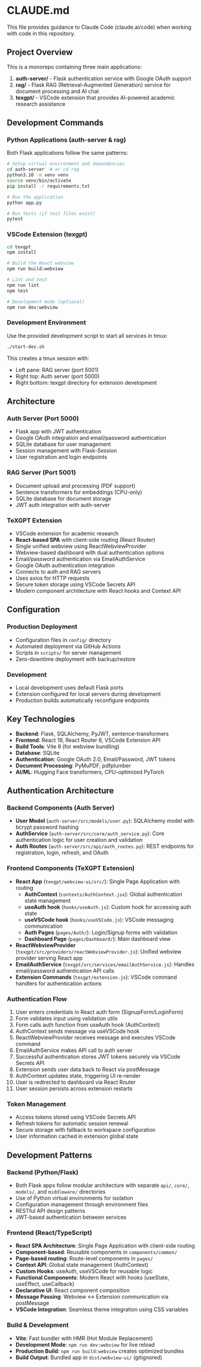 # CLAUDE.md

This file provides guidance to Claude Code (claude.ai/code) when working with code in this repository.

## Project Overview

This is a monorepo containing three main applications:

1. **auth-server/** - Flask authentication service with Google OAuth support
2. **rag/** - Flask RAG (Retrieval-Augmented Generation) service for document processing and AI chat
3. **texgpt/** - VSCode extension that provides AI-powered academic research assistance

## Development Commands

### Python Applications (auth-server & rag)

Both Flask applications follow the same patterns:

```bash
# Setup virtual environment and dependencies
cd auth-server  # or cd rag
python3.10 -m venv venv
source venv/bin/activate
pip install -r requirements.txt

# Run the application
python app.py

# Run tests (if test files exist)
pytest
```

### VSCode Extension (texgpt)

```bash
cd texgpt
npm install

# Build the React webview
npm run build:webview

# Lint and test
npm run lint
npm test

# Development mode (optional)
npm run dev:webview
```

### Development Environment

Use the provided development script to start all services in tmux:

```bash
./start-dev.sh
```

This creates a tmux session with:
- Left pane: RAG server (port 5001)
- Right top: Auth server (port 5000)  
- Right bottom: texgpt directory for extension development

## Architecture

### Auth Server (Port 5000)
- Flask app with JWT authentication
- Google OAuth integration and email/password authentication
- SQLite database for user management
- Session management with Flask-Session
- User registration and login endpoints

### RAG Server (Port 5001)
- Document upload and processing (PDF support)
- Sentence transformers for embeddings (CPU-only)
- SQLite database for document storage
- JWT auth integration with auth-server

### TeXGPT Extension
- VSCode extension for academic research
- **React-based SPA** with client-side routing (React Router)
- Single unified webview using ReactWebviewProvider
- Webview-based dashboard with dual authentication options
- Email/password authentication via EmailAuthService
- Google OAuth authentication integration
- Connects to auth and RAG servers
- Uses axios for HTTP requests
- Secure token storage using VSCode Secrets API
- Modern component architecture with React hooks and Context API

## Configuration

### Production Deployment
- Configuration files in `config/` directory
- Automated deployment via GitHub Actions
- Scripts in `scripts/` for server management
- Zero-downtime deployment with backup/restore

### Development
- Local development uses default Flask ports
- Extension configured for local servers during development
- Production builds automatically reconfigure endpoints

## Key Technologies

- **Backend**: Flask, SQLAlchemy, PyJWT, sentence-transformers
- **Frontend**: React 19, React Router 6, VSCode Extension API
- **Build Tools**: Vite 6 (for webview bundling)
- **Database**: SQLite
- **Authentication**: Google OAuth 2.0, Email/Password, JWT tokens
- **Document Processing**: PyMuPDF, pdfplumber
- **AI/ML**: Hugging Face transformers, CPU-optimized PyTorch

## Authentication Architecture

### Backend Components (Auth Server)
- **User Model** (`auth-server/src/models/user.py`): SQLAlchemy model with bcrypt password hashing
- **AuthService** (`auth-server/src/core/auth_service.py`): Core authentication logic for user creation and validation
- **Auth Routes** (`auth-server/src/api/auth_routes.py`): REST endpoints for registration, login, refresh, and OAuth

### Frontend Components (TeXGPT Extension)
- **React App** (`texgpt/webview-ui/src/`): Single Page Application with routing
  - **AuthContext** (`contexts/AuthContext.jsx`): Global authentication state management
  - **useAuth hook** (`hooks/useAuth.js`): Custom hook for accessing auth state
  - **useVSCode hook** (`hooks/useVSCode.js`): VSCode messaging communication
  - **Auth Pages** (`pages/Auth/`): Login/Signup forms with validation
  - **Dashboard Page** (`pages/Dashboard/`): Main dashboard view
- **ReactWebviewProvider** (`texgpt/src/providers/reactWebviewProvider.js`): Unified webview provider serving React app
- **EmailAuthService** (`texgpt/src/services/emailAuthService.js`): Handles email/password authentication API calls
- **Extension Commands** (`texgpt/extension.js`): VSCode command handlers for authentication actions

### Authentication Flow
1. User enters credentials in React auth form (SignupForm/LoginForm)
2. Form validates input using validation utils
3. Form calls auth function from useAuth hook (AuthContext)
4. AuthContext sends message via useVSCode hook
5. ReactWebviewProvider receives message and executes VSCode command
6. EmailAuthService makes API call to auth server
7. Successful authentication stores JWT tokens securely via VSCode Secrets API
8. Extension sends user data back to React via postMessage
9. AuthContext updates state, triggering UI re-render
10. User is redirected to dashboard via React Router
11. User session persists across extension restarts

### Token Management
- Access tokens stored using VSCode Secrets API
- Refresh tokens for automatic session renewal
- Secure storage with fallback to workspace configuration
- User information cached in extension global state

## Development Patterns

### Backend (Python/Flask)
- Both Flask apps follow modular architecture with separate `api/`, `core/`, `models/`, and `middleware/` directories
- Use of Python virtual environments for isolation
- Configuration management through environment files
- RESTful API design patterns
- JWT-based authentication between services

### Frontend (React/TypeScript)
- **React SPA Architecture**: Single Page Application with client-side routing
- **Component-based**: Reusable components in `components/common/`
- **Page-based routing**: Route-level components in `pages/`
- **Context API**: Global state management (AuthContext)
- **Custom Hooks**: useAuth, useVSCode for reusable logic
- **Functional Components**: Modern React with hooks (useState, useEffect, useCallback)
- **Declarative UI**: React component composition
- **Message Passing**: Webview ↔ Extension communication via postMessage
- **VSCode Integration**: Seamless theme integration using CSS variables

### Build & Development
- **Vite**: Fast bundler with HMR (Hot Module Replacement)
- **Development Mode**: `npm run dev:webview` for live reload
- **Production Build**: `npm run build:webview` creates optimized bundles
- **Build Output**: Bundled app in `dist/webview-ui/` (gitignored)
